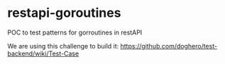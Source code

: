 # restapi-goroutines
POC to test patterns for gorroutines in restAPI

We are using this challenge to build it: https://github.com/doghero/test-backend/wiki/Test-Case
